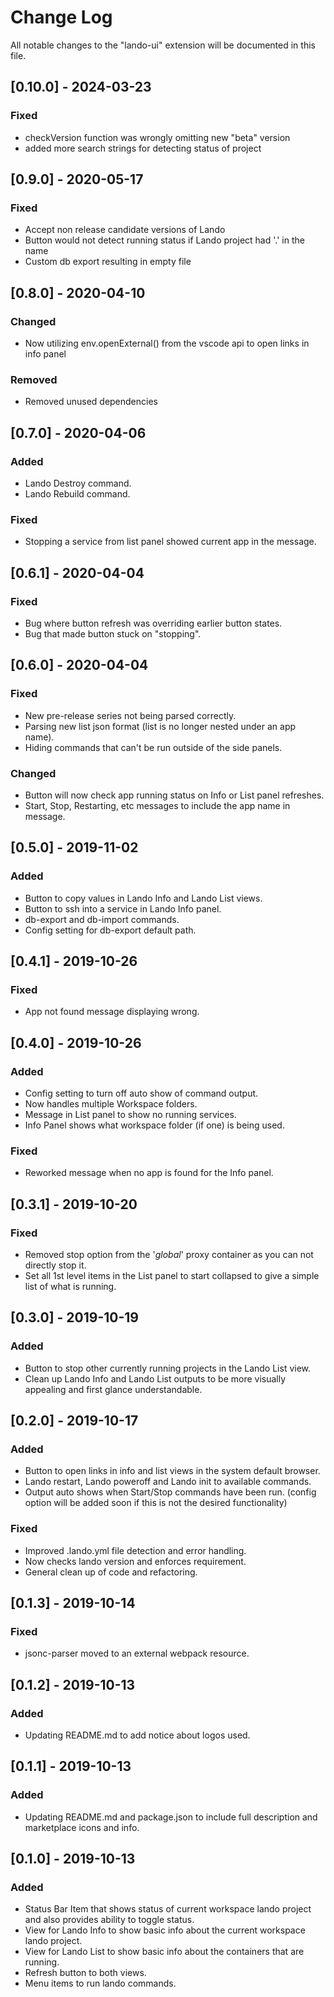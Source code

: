 # Change Log

All notable changes to the "lando-ui" extension will be documented in this file.

## [0.10.0] - 2024-03-23

### Fixed

- checkVersion function was wrongly omitting new "beta" version
- added more search strings for detecting status of project

## [0.9.0] - 2020-05-17

### Fixed

- Accept non release candidate versions of Lando
- Button would not detect running status if Lando project had '.' in the name
- Custom db export resulting in empty file

## [0.8.0] - 2020-04-10

### Changed

- Now utilizing env.openExternal() from the vscode api to open links in info panel

### Removed

- Removed unused dependencies

## [0.7.0] - 2020-04-06

### Added

- Lando Destroy command.
- Lando Rebuild command.

### Fixed

- Stopping a service from list panel showed current app in the message.

## [0.6.1] - 2020-04-04

### Fixed

- Bug where button refresh was overriding earlier button states.
- Bug that made button stuck on "stopping".

## [0.6.0] - 2020-04-04

### Fixed

- New pre-release series not being parsed correctly.
- Parsing new list json format (list is no longer nested under an app name).
- Hiding commands that can't be run outside of the side panels.

### Changed

- Button will now check app running status on Info or List panel refreshes.
- Start, Stop, Restarting, etc messages to include the app name in message.

## [0.5.0] - 2019-11-02

### Added

- Button to copy values in Lando Info and Lando List views.
- Button to ssh into a service in Lando Info panel.
- db-export and db-import commands.
- Config setting for db-export default path.

## [0.4.1] - 2019-10-26

### Fixed

- App not found message displaying wrong.

## [0.4.0] - 2019-10-26

### Added

- Config setting to turn off auto show of command output.
- Now handles multiple Workspace folders.
- Message in List panel to show no running services.
- Info Panel shows what workspace folder (if one) is being used.

### Fixed

- Reworked message when no app is found for the Info panel.

## [0.3.1] - 2019-10-20

### Fixed

- Removed stop option from the '_global_' proxy container as you can not directly stop it.
- Set all 1st level items in the List panel to start collapsed to give a simple list of what is running.

## [0.3.0] - 2019-10-19

### Added

- Button to stop other currently running projects in the Lando List view.
- Clean up Lando Info and Lando List outputs to be more visually appealing and first glance understandable.

## [0.2.0] - 2019-10-17

### Added

- Button to open links in info and list views in the system default browser.
- Lando restart, Lando poweroff and Lando init to available commands.
- Output auto shows when Start/Stop commands have been run. (config option will be added soon if this is not the desired functionality)

### Fixed

- Improved .lando.yml file detection and error handling.
- Now checks lando version and enforces requirement.
- General clean up of code and refactoring.

## [0.1.3] - 2019-10-14

### Fixed

- jsonc-parser moved to an external webpack resource.

## [0.1.2] - 2019-10-13

### Added

- Updating README.md to add notice about logos used.

## [0.1.1] - 2019-10-13

### Added

- Updating README.md and package.json to include full description and marketplace icons and info.

## [0.1.0] - 2019-10-13

### Added

- Status Bar Item that shows status of current workspace lando project and also provides ability to toggle status.
- View for Lando Info to show basic info about the current workspace lando project.
- View for Lando List to show basic info about the containers that are running.
- Refresh button to both views.
- Menu items to run lando commands.
